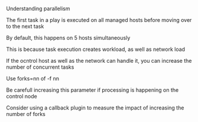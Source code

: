 Understanding parallelism

The first task in a play is executed on all managed hosts before moving over to the next task

By default, this happens on 5 hosts simultaneously

This is because task execution creates workload, as well as network load

If the ocntrol host as well as the network can handle it, you can increase the number of concurrent tasks

Use forks=nn of -f nn

Be carefull increasing this parameter if processing is happening on the control node

Consider using a callback plugin to measure the impact of increasing the number of forks
